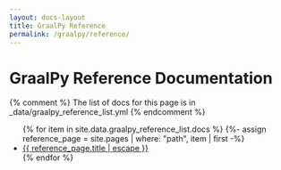 ```yaml
---
layout: docs-layout
title: GraalPy Reference
permalink: /graalpy/reference/
---
```


# GraalPy Reference Documentation
{% comment %}
  The list of docs for this page is in _data/graalpy_reference_list.yml
{% endcomment %}


<ul>
   {% for item in site.data.graalpy_reference_list.docs %}
      {%- assign reference_page = site.pages | where: "path", item | first -%}
      <li><a class="page-link" href="{{ reference_page.url | relative_url }}">{{ reference_page.title | escape }}</a></li>
   {% endfor %}
</ul>